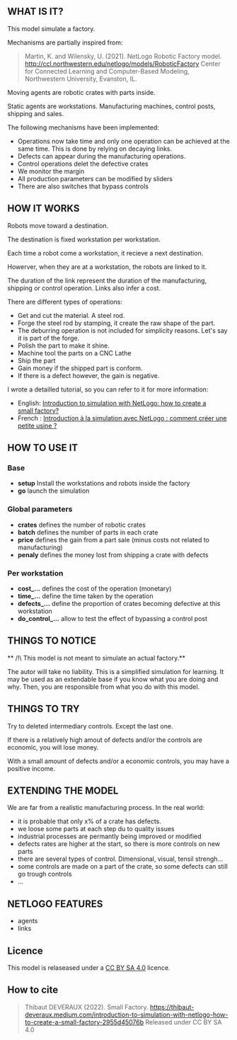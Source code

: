 ## WHAT IS IT?

This model simulate a factory.

Mechanisms are partially inspired from:

> Martin, K. and Wilensky, U. (2021). NetLogo Robotic Factory model.
> http://ccl.northwestern.edu/netlogo/models/RoboticFactory
> Center for Connected Learning and Computer-Based Modeling, Northwestern University, Evanston, IL.

Moving agents are robotic crates with parts inside.

Static agents are workstations. Manufacturing machines, control posts, shipping and sales.

The following mechanisms have been implemented:

- Operations now take time and only one operation can be achieved at the same time. This is done by relying on decaying links.
- Defects can appear during the manufacturing operations.
- Control operations delet the defective crates
- We monitor the margin
- All production parameters can be modified by sliders
- There are also switches that bypass controls

## HOW IT WORKS

Robots move toward a destination.

The destination is fixed workstation per workstation.

Each time a robot come a workstation, it recieve a next destination.

Howerver, when they are at a workstation, the robots are linked to it.

The duration of the link represent the duration of the manufacturing, shipping or control operation. Links also infer a cost.

There are different types of operations:

- Get and cut the material. A steel rod.
- Forge the steel rod by stamping, it create the raw shape of the part.
- The deburring operation is not included for simplicity reasons. Let's say it is part of the forge.
- Polish the part to make it shine.
- Machine tool the parts on a CNC Lathe
- Ship the part
- Gain money if the shipped part is conform.
- If there is a defect however, the gain is negative. 

I wrote a detailled tutorial, so you can refer to it for more information:

- English: [Introduction to simulation with NetLogo: how to create a small factory?](https://thibaut-deveraux.medium.com/introduction-to-simulation-with-netlogo-how-to-create-a-small-factory-2955d45076b)
- French : [Introduction à la simulation avec NetLogo : comment créer une petite usine ?](https://thibaut-deveraux.medium.com/introduction-%C3%A0-la-simulation-avec-netlogo-comment-cr%C3%A9er-une-petite-usine-b723a87aa002)

## HOW TO USE IT

### Base

* **setup** Install the workstations and robots inside the factory
* **go** launch the simulation


### Global parameters

* **crates** defines the number of robotic crates
* **batch** defines the number of parts in each crate
* **price** defines the gain from a part sale (minus costs not related to manufacturing)
* **penaly** defines the money lost from shipping a crate with defects

### Per workstation

* **cost_...** defines the cost of the operation (monetary)
* **time_...** define the time taken by the operation
* **defects_...** define the proportion of crates becoming defective at this workstation
* **do_control_...** allow to test the effect of bypassing a control post


## THINGS TO NOTICE

** /!\ This model is not meant to simulate an actual factory.**

The autor will take no liability. This is a simplified simulation for learning. It may be used as an extendable base if you know what you are doing and why. Then, you are responsible from what you do with this model.

## THINGS TO TRY

Try to deleted intermediary controls. Except the last one.

If there is a relatively high amout of defects and/or the controls are economic, you will lose money.

With a small amount of defects and/or a economic controls, you may have a positive income.


## EXTENDING THE MODEL

We are far from a realistic manufacturing process. In the real world:

- it is probable that only x% of a crate has defects.
- we loose some parts at each step du to quality issues
- industrial processes are permantly being improved or modified
- defects rates are higher at the start, so there is more controls on new parts
- there are several types of control. Dimensional, visual, tensil strengh...
- some controls are made on a part of the crate, so some defects can still go trough controls
- ...


## NETLOGO FEATURES

- agents
- links

## Licence

This model is relaseased under a [CC BY SA 4.0](https://creativecommons.org/licenses/by-sa/4.0/) licence.

## How to cite

> Thibaut DEVERAUX (2022). Small Factory.
> https://thibaut-deveraux.medium.com/introduction-to-simulation-with-netlogo-how-to-create-a-small-factory-2955d45076b
> Released under CC BY SA 4.0

